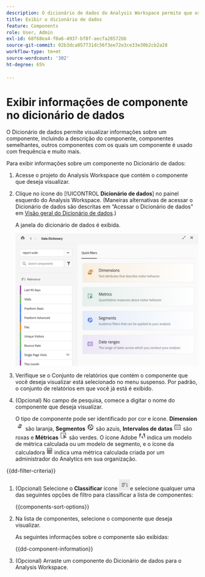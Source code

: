 ```yaml
---
description: O dicionário de dados do Analysis Workspace permite que os usuários rastreiem e criem um catálogo dos vários componentes no Analysis Workspace, incluindo seu uso pretendido, quais estão aprovados, quais são duplicatas e assim por diante.
title: Exibir o dicionário de dados
feature: Components
role: User, Admin
exl-id: 68f68ea4-f0a6-4937-bf8f-aecfa28572bb
source-git-commit: 02b3dca057731dc56f3ee72e3ce33e30b2cb2a28
workflow-type: tm+mt
source-wordcount: '302'
ht-degree: 65%

---
```


# Exibir informações de componente no dicionário de dados

O Dicionário de dados permite visualizar informações sobre um componente, incluindo a descrição do componente, componentes semelhantes, outros componentes com os quais um componente é usado com frequência e muito mais.

Para exibir informações sobre um componente no Dicionário de dados:

1. Acesse o projeto do Analysis Workspace que contém o componente que deseja visualizar.

1. Clique no ícone do [!UICONTROL **Dicionário de dados**] no painel esquerdo do Analysis Workspace. (Maneiras alternativas de acessar o Dicionário de dados são descritas em “Acessar o Dicionário de dados” em [Visão geral do Dicionário de dados](/help/analyze/analysis-workspace/components/data-dictionary/data-dictionary-overview.md).)

   A janela do dicionário de dados é exibida.

   ![data-dictionary.png](assets/data-dictionary.png)

   <!--double-check this screenshot. I mocked the admin view up a bit to get rid of the Dictionary health tab.-->

1. Verifique se o Conjunto de relatórios que contém o componente que você deseja visualizar está selecionado no menu suspenso. Por padrão, o conjunto de relatórios em que você já está é exibido.

1. (Opcional) No campo de pesquisa, comece a digitar o nome do componente que deseja visualizar.

   O tipo de componente pode ser identificado por cor e ícone. **Dimension** ![Ícone Dimension](assets/dimension-icon.png) são laranja, **Segmentos** ![Ícone Segmento](assets/segment-icon.png) são azuis, **Intervalos de datas** ![Ícone de intervalo de datas](assets/date-range-icon.png) são roxas e **Métricas** ![Ícone Métrica](assets/default-metric-icon.png) são verdes. O ícone Adobe ![Ícone Adobe](assets/default-calc-metric-icon.png) indica um modelo de métrica calculada ou um modelo de segmento, e o ícone da calculadora ![Ícone Calculadora](assets/calculated-metric-icon-created.png) indica uma métrica calculada criada por um administrador do Analytics em sua organização.

{{dd-filter-criteria}}

1. (Opcional) Selecione o **Classificar** ícone ![Ícone Classificar componentes](assets/component-sort-icon.png)e selecione qualquer uma das seguintes opções de filtro para classificar a lista de componentes:

   {{components-sort-options}}

1. Na lista de componentes, selecione o componente que deseja visualizar.

   As seguintes informações sobre o componente são exibidas:

   {{dd-component-information}}

1. (Opcional) Arraste um componente do Dicionário de dados para o Analysis Workspace.
